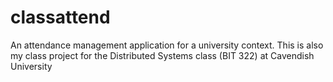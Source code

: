 # classattend
An attendance management application for a university context. This is also my class project for the Distributed Systems class (BIT 322) at Cavendish University
